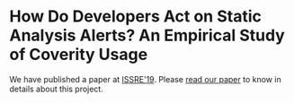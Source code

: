 # How Do Developers Act on Static Analysis Alerts? An Empirical Study of Coverity Usage
We have published a paper at [ISSRE'19](https://dblp.org/db/conf/issre/issre2019.html). Please [read our paper](https://nasifimtiazohi.github.io//assets/pdf/issre19.pdf) to know in details about this project. 
